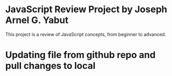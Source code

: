 # JavaScript Review Project by Joseph Arnel G. Yabut
This project is a review of JavaScript concepts, from beginner to advanced.

# Updating file from github repo and pull changes to local
